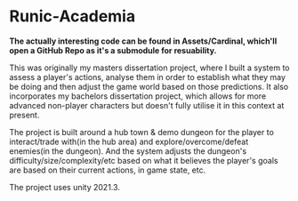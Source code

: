# Runic-Academia
**The actually interesting code can be found in Assets/Cardinal, which'll open a GitHub Repo as it's a submodule for resuability.**

This was originally my masters dissertation project, where I built a system to assess a player's actions, analyse them in order to establish what they may be doing and then adjust the game world based on those predictions. It also incorporates my bachelors dissertation project, which allows for more advanced non-player characters but doesn't fully utilise it in this context at present.

The project is built around a hub town & demo dungeon  for the player to interact/trade with(in the hub area) and explore/overcome/defeat enemies(in the dungeon). And the system adjusts the dungeon's difficulty/size/complexity/etc based on what it believes the player's goals are based on their current actions, in game state, etc.

The project uses unity 2021.3.
